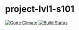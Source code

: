 # project-lvl1-s101
[![Code Climate](https://codeclimate.com/github/bezrukov/project-lvl1-s101/badges/gpa.svg)](https://codeclimate.com/github/bezrukov/project-lvl1-s101)
[![Build Status](https://travis-ci.org/bezrukov/project-lvl1-s101/nodejs-package.svg?branch=master)](https://travis-ci.org/bezrukov/project-lvl1-s101)